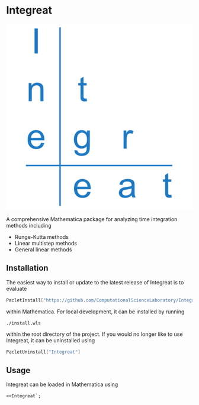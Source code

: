 # Integreat

![Integreat](Logo/logo.svg)

A comprehensive Mathematica package for analyzing time integration methods including

- Runge-Kutta methods
- Linear multistep methods
- General linear methods

## Installation

The easiest way to install or update to the latest release of Integreat is to evaluate

```mathematica
PacletInstall["https://github.com/ComputationalScienceLaboratory/Integreat/releases/latest/download/Integreat.paclet"]
```

within Mathematica.  For local development, it can be installed by running

```shell
./install.wls
```

within the root directory of the project.  If you would no longer like to use Integreat, it can be uninstalled using

```mathematica
PacletUninstall["Integreat"]
```

## Usage

Integreat can be loaded in Mathematica using

```mathematica
<<Integreat`;
```

